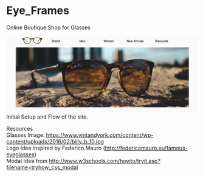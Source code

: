 # Eye_Frames
Online Boutique Shop for Glasses

![](/images/initial_setup.png)
Initial Setup and Flow of the site.

Resources <br>
Glasses Image: https://www.vintandyork.com/content/wp-content/uploads/2016/02/billy_b_10.jpg <br>
Logo Idea inspired by Federico Mauro (http://federicomauro.eu/famous-eyeglasses) <br>
Modal Idea from http://www.w3schools.com/howto/tryit.asp?filename=tryhow_css_modal
